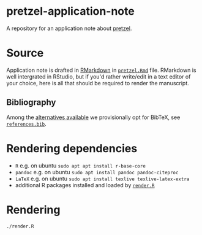 # pretzel-application-note
A repository for an application note about [pretzel](https://github.com/plantinformatics/pretzel).

# Source

Application note is drafted in [RMarkdown](https://rmarkdown.rstudio.com/) in [`pretzel.Rmd`](pretzel.Rmd) file. RMarkdown is well intergrated in RStudio, but if you'd rather write/edit in a text editor of your choice, here is all that should be required to render the manuscript.

## Bibliography

Among the [alternatives available](https://rmarkdown.rstudio.com/authoring_bibliographies_and_citations.html#specifying_a_bibliography) we provisionally opt for BibTeX, see [`references.bib`](references.bib).

# Rendering dependencies

* `R` e.g. on ubuntu `sudo apt apt install r-base-core`
* `pandoc` e.g. on ubuntu `sudo apt install pandoc pandoc-citeproc`
* `LaTeX` e.g. on ubuntu `sudo apt install texlive texlive-latex-extra`
* additional R packages installed and loaded by [`render.R`](render.R)

# Rendering

```
./render.R
```


